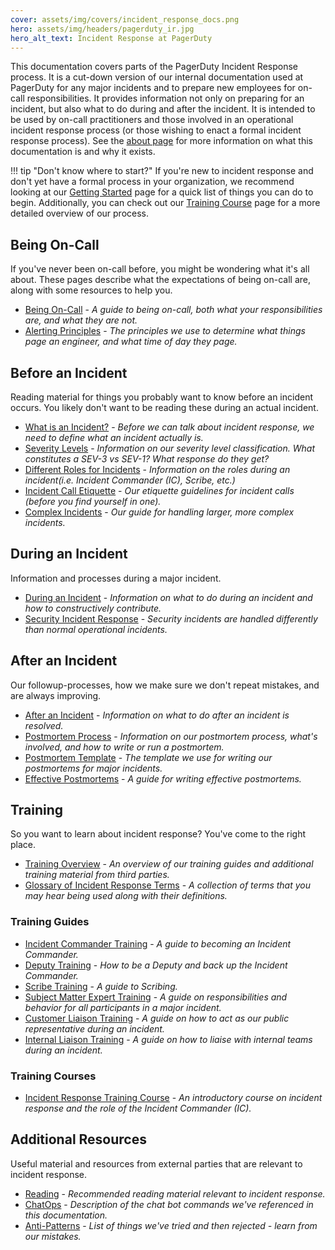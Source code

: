 ```yaml
---
cover: assets/img/covers/incident_response_docs.png
hero: assets/img/headers/pagerduty_ir.jpg
hero_alt_text: Incident Response at PagerDuty
---
```

This documentation covers parts of the PagerDuty Incident Response process. It is a cut-down version of our internal documentation used at PagerDuty for any major incidents and to prepare new employees for on-call responsibilities. It provides information not only on preparing for an incident, but also what to do during and after the incident. It is intended to be used by on-call practitioners and those involved in an operational incident response process (or those wishing to enact a formal incident response process). See the [about page](about.md) for more information on what this documentation is and why it exists.

!!! tip "Don't know where to start?"
    If you're new to incident response and don't yet have a formal process in your organization, we recommend looking at our [Getting Started](getting_started.md) page for a quick list of things you can do to begin. Additionally, you can check out our [Training Course](training/courses/incident_response.md) page for a more detailed overview of our process.

## Being On-Call

If you've never been on-call before, you might be wondering what it's all about. These pages describe what the expectations of being on-call are, along with some resources to help you.

* [Being On-Call](oncall/being_oncall.md) - _A guide to being on-call, both what your responsibilities are, and what they are not._
* [Alerting Principles](oncall/alerting_principles.md) - _The principles we use to determine what things page an engineer, and what time of day they page._

## Before an Incident

Reading material for things you probably want to know before an incident occurs. You likely don't want to be reading these during an actual incident.

* [What is an Incident?](before/what_is_an_incident.md) - _Before we can talk about incident response, we need to define what an incident actually is._
* [Severity Levels](before/severity_levels.md) - _Information on our severity level classification. What constitutes a SEV-3 vs SEV-1? What response do they get?_
* [Different Roles for Incidents](before/different_roles.md) - _Information on the roles during an incident(i.e. Incident Commander (IC), Scribe, etc.)_
* [Incident Call Etiquette](before/call_etiquette.md) - _Our etiquette guidelines for incident calls (before you find yourself in one)._
* [Complex Incidents](before/complex_incidents.md) - _Our guide for handling larger, more complex incidents._

## During an Incident

Information and processes during a major incident.

* [During an Incident](during/during_an_incident.md) - _Information on what to do during an incident and how to constructively contribute._
* [Security Incident Response](during/security_incident_response.md) - _Security incidents are handled differently than normal operational incidents._

## After an Incident

Our followup-processes, how we make sure we don't repeat mistakes, and are always improving.

* [After an Incident](after/after_an_incident.md) - _Information on what to do after an incident is resolved._
* [Postmortem Process](after/post_mortem_process.md) - _Information on our postmortem process, what's involved, and how to write or run a postmortem._
* [Postmortem Template](after/post_mortem_template.md) - _The template we use for writing our postmortems for major incidents._
* [Effective Postmortems](after/effective_post_mortems.md) - _A guide for writing effective postmortems._

## Training

So you want to learn about incident response? You've come to the right place.

* [Training Overview](training/overview.md) - _An overview of our training guides and additional training material from third parties._
* [Glossary of Incident Response Terms](training/glossary.md) - _A collection of terms that you may hear being used along with their definitions._

### Training Guides

* [Incident Commander Training](training/incident_commander.md) - _A guide to becoming an Incident Commander._
* [Deputy Training](training/deputy.md) - _How to be a Deputy and back up the Incident Commander._
* [Scribe Training](training/scribe.md) - _A guide to Scribing._
* [Subject Matter Expert Training](training/subject_matter_expert.md) - _A guide on responsibilities and behavior for all participants in a major incident._
* [Customer Liaison Training](training/customer_liaison.md) - _A guide on how to act as our public representative during an incident._
* [Internal Liaison Training](training/internal_liaison.md) - _A guide on how to liaise with internal teams during an incident._

### Training Courses

* [Incident Response Training Course](training/courses/incident_response.md) - _An introductory course on incident response and the role of the Incident Commander (IC)._

## Additional Resources

Useful material and resources from external parties that are relevant to incident response.

* [Reading](resources/reading.md) - _Recommended reading material relevant to incident response._
* [ChatOps](resources/chatops.md) - _Description of the chat bot commands we've referenced in this documentation._
* [Anti-Patterns](resources/anti_patterns.md) - _List of things we've tried and then rejected - learn from our mistakes._
